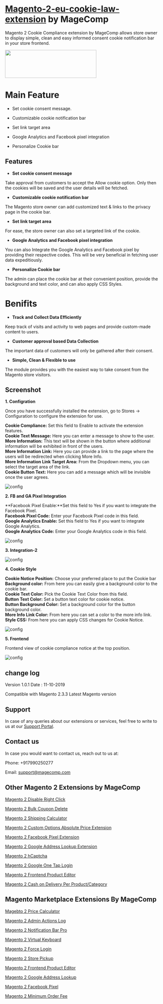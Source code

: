 # [Magento-2-eu-cookie-law-extension](https://magecomp.com/magento-2-cookie-compliance.html) by MageComp

Magento 2 Cookie Compliance extension by MageComp allows store owner to display simple, clean and easy informed consent cookie notification bar in your store frontend.

<a href="https://magecomp.com/magento-2-cookie-compliance.html"><img width="300" height="92" src="https://magecomp.com/media/button.webp"></a>

# Main Feature

* Set cookie consent message.

* Customizable cookie notification bar

* Set link target area

* Google Analytics and Facebook pixel integration

* Personalize Cookie bar

## Features

* **Set cookie consent message**

Take approval from customers to accept the Allow cookie option. Only then the cookies will be saved and the user details will be fetched.

* **Customizable cookie notification bar**

The Magento store owner can add customized text & links to the privacy page in the cookie bar.

* **Set link target area**

For ease, the store owner can also set a targeted link of the cookie.

* **Google Analytics and Facebook pixel integration**

You can also Integrate the Google Analytics and Facebook pixel by providing their respective codes. This will be very beneficial in fetching user data expeditiously.

* **Personalize Cookie bar**

The admin can place the cookie bar at their convenient position, provide the background and text color, and can also apply CSS Styles.

# Benifits

* **Track and Collect Data Efficiently**

Keep track of visits and activity to web pages and provide custom-made content to users.

* **Customer approval based Data Collection**

The important data of customers will only be gathered after their consent. 

* **Simple, Clean & Flexible to use**

The module provides you with the easiest way to take consent from the Magento store visitors.

## Screenshot

**1. Configration**

Once you have successfully installed the extension, go to Stores -> Configuration to configure the extension for use.

**Cookie Compliance:** Set this field to Enable to activate the extension features.<br/>
**Cookie Text Message:** Here you can enter a message to show to the user.<br/>
**More Information:** This text will be shown in the button where additional information will be exhibited in front of the users.<br/>
**More Information Link:** Here you can provide a link to the page where the users will be redirected when clicking More Info.<br/>
**More Information Link Target Area:** From the Dropdown menu, you can select the target area of the link.<br/>
**Cookie Button Text:** Here you can add a message which will be invisible once the user agrees.<br/>

![config](https://magecomp.com/media/catalog/product/cache/19b10369fecc27f1a40729d1b5b60dea/1/_/1_configuration_7_2.webp)

**2. FB and GA Pixel Integration**

**Facebook Pixel Enable:**Set this field to Yes if you want to integrate the Facebook Pixel.<br/>
**Facebook Pixel Code:** Enter your Facebook Pixel code in this field.<br/>
**Google Analytics Enable:** Set this field to Yes if you want to integrate Google Analytics. <br/>
**Google Analytics Code:** Enter your Google Analytics code in this field.<br/>

![config](https://magecomp.com/media/catalog/product/cache/19b10369fecc27f1a40729d1b5b60dea/2/_/2_configuration_-_integrations.webp)

**3. Integration-2**

![config](https://magecomp.com/media/catalog/product/cache/19b10369fecc27f1a40729d1b5b60dea/3/_/3_configuration_-_conti.webp)

**4. Cookie Style**

**Cookie Notice Position:** Choose your preferred place to put the Cookie bar<br/>
**Background color:** From here you can easily give a background color to the cookie bar.<br/>
**Cookie Text Color:** Pick the Cookie Text Color from this field.<br/>
**Button Text Color:** Set a button text color for cookie notice.<br/>
**Button Background Color:** Set a background color for the button background color.<br/>
**More Info Link Color:** From here you can set a color to the more info link.<br/>
**Style CSS:** From here you can apply CSS changes for Cookie Notice.<br/>

![config](https://magecomp.com/media/catalog/product/cache/19b10369fecc27f1a40729d1b5b60dea/3/_/3_configuration_-_conti.webp)

**5. Frontend**

Frontend view of cookie compliance notice at the top position.

![config](https://magecomp.com/media/catalog/product/cache/19b10369fecc27f1a40729d1b5b60dea/4/_/4_cookie_compliance_law_notification_on_top.webp)

## change log

Version 1.0.1 Date : 11-10-2019

Compatible with Magento 2.3.3 Latest Magento version

## Support

In case of any queries about our extensions or services, feel free to write to us at our [Support Portal](https://magecomp.com/support/).

## Contact us

In case you would want to contact us, reach out to us at:

Phone: +917990250277

Email: [support@magecomp.com](mailto:support@magecomp.com)

## Other Magento 2 Extensions by MageComp

[Magento 2 Disable Right Click](https://magecomp.com/magento-2-disable-right-click.html)

[Magento 2 Bulk Coupon Delete](https://magecomp.com/magento-2-bulk-coupon-delete.html)

[Magento 2 Shipping Calculator](https://magecomp.com/magento-2-shipping-calculator.html)

[Magento 2 Custom Options Absolute Price Extension](https://magecomp.com/magento-2-custom-options-absolute-price.html)

[Magento 2 Facebook Pixel Extension](https://magecomp.com/magento-2-facebook-pixel.html)

[Magento 2 Google Address Lookup Extension](https://magecomp.com/magento-2-google-address-lookup.html)

[Magento 2 hCaptcha](https://magecomp.com/magento-2-hcaptcha.html)

[Magento 2 Google One Tap Login](https://magecomp.com/magento-2-google-one-tap-login.html)

[Magento 2 Frontend Product Editor](https://magecomp.com/magento-2-frontend-product-editor.html)

[Magento 2 Cash on Delivery Per Product/Category](https://magecomp.com/magento-2-cash-on-delivery-per-product-category.html)

## Magento Marketplace Extensions By MageComp

[Magebto 2 Price Calculator](https://marketplace.magento.com/magecomp-magento-2-price-calculator.html)

[Magento 2 Admin Actions Log](https://marketplace.magento.com/magecomp-magento-2-admin-actions-log.html)

[Magento 2 Notification Bar Pro](https://marketplace.magento.com/magecomp-magento-2-notification-bar-pro.html)

[Magento 2 Virtual Keyboard](https://marketplace.magento.com/magecomp-magento-2-virtual-keyboard.html)

[Magento 2 Force Login](https://marketplace.magento.com/magecomp-magento-2-force-login.html)

[Magento 2 Store Pickup](https://marketplace.magento.com/magecomp-magento-2-store-pickup.html)

[Magento 2 Frontend Product Editor](https://marketplace.magento.com/magecomp-magento-2-frontend-product-editor.html)

[Magento 2 Google Address Lookup](https://marketplace.magento.com/magecomp-magento-2-google-address-lookup.html)

[Magento 2 Facebook Pixel](https://marketplace.magento.com/magecomp-magento-2-facebook-pixel.html)

[Magento 2 Minimum Order Fee](https://marketplace.magento.com/magecomp-module-orderfee.html)
